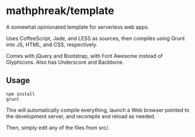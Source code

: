 mathphreak/template
===================

A somewhat opinionated template for serverless web apps.

Uses CoffeeScript, Jade, and LESS as sources, then compiles using Grunt into JS, HTML, and CSS, respectively.

Comes with jQuery and Bootstrap, with Font Awesome instead of Glyphicons.
Also has Underscore and Backbone.

Usage
-----

    npm install
    grunt

This will automatically compile everything, launch a Web browser pointed to the development server, and recompile and reload as needed.

Then, simply edit any of the files from src/.
